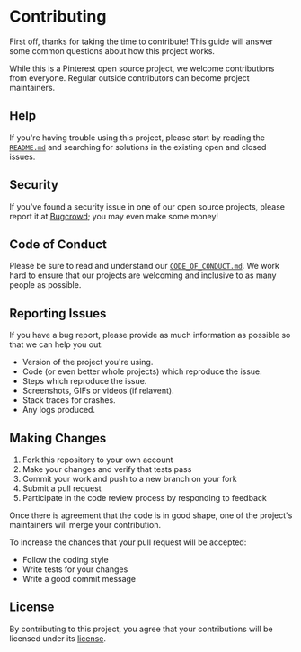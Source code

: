 # Contributing

First off, thanks for taking the time to contribute! This guide will answer
some common questions about how this project works.

While this is a Pinterest open source project, we welcome contributions from
everyone. Regular outside contributors can become project maintainers.

## Help

If you're having trouble using this project, please start by reading the [`README.md`](README.md)
and searching for solutions in the existing open and closed issues.

## Security

If you've found a security issue in one of our open source projects,
please report it at [Bugcrowd](https://bugcrowd.com/pinterest); you may even
make some money!

## Code of Conduct

Please be sure to read and understand our [`CODE_OF_CONDUCT.md`](CODE_OF_CONDUCT.md).
We work hard to ensure that our projects are welcoming and inclusive to as many 
people as possible.

## Reporting Issues

If you have a bug report, please provide as much information as possible so that
we can help you out:

- Version of the project you're using.
- Code (or even better whole projects) which reproduce the issue.
- Steps which reproduce the issue.
- Screenshots, GIFs or videos (if relavent).
- Stack traces for crashes.
- Any logs produced.

## Making Changes

1. Fork this repository to your own account
2. Make your changes and verify that tests pass
3. Commit your work and push to a new branch on your fork
4. Submit a pull request
5. Participate in the code review process by responding to feedback

Once there is agreement that the code is in good shape, one of the project's
maintainers will merge your contribution.

To increase the chances that your pull request will be accepted:

- Follow the coding style
- Write tests for your changes
- Write a good commit message

## License

By contributing to this project, you agree that your contributions will be
licensed under its [license](LICENSE).
